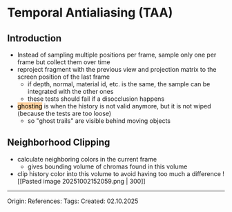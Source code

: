 # Temporal Antialiasing (TAA)

## Introduction

- Instead of sampling multiple positions per frame, sample only one per frame but collect them over time
- reproject fragment with the previous view and projection matrix to the screen position of the last frame
	- if depth, normal, material id, etc. is the same, the sample can be integrated with the other ones
	- these tests should fail if a disocclusion happens
- <mark style="background: #FFB86CA6;">ghosting</mark> is when the history is not valid anymore, but it is not wiped (because the tests are too loose)
	- so "ghost trails" are visible behind moving objects

## Neighborhood Clipping

- calculate neighboring colors in the current frame
	- gives bounding volume of chromas found in this volume
- clip history color into this volume to avoid having too much a difference
![[Pasted image 20251002152059.png | 300]]

---

Origin: 
References: 
Tags: 
Created: 02.10.2025


